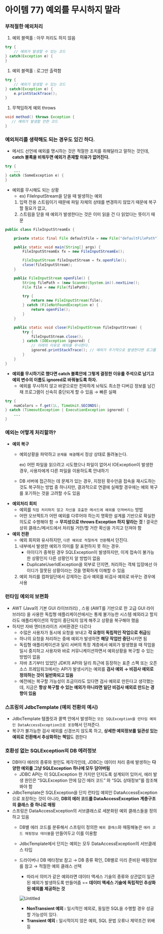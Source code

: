 # 아이템 77) 예외를 무시하지 말라

### 부적절한 예외처리

1. 예외 블랙홀 : 아무 처리도 하지 않음

```java
try {
    // 예외가 발생할 수 있는 코드
} catch(Exception e) {
}
```

1. 예외 블랙홀 : 로그만 출력함

```java
try {
    // 예외가 발생할 수 있는 코드
} catch(Exception e) {
    e.printStackTrace();
}
```

1. 무책임하게 예외 throws

```java
void method() throws Exception {
   // 예외가 발생할 만한 코드
}
```

### 예외처리를 생략해도 되는 경우도 있긴 하다.

- 메서드 선언에 예외를 명시하는 것은 적절한 조치를 취해달라고 말하는 것인데, **catch 블록을 비워두면 예외가 존재할 이유가 없어진다.**

```java
try {
    ...
} catch (SomeException e) {
}
```

- 예외를 무시해도 되는 상황
    - ex) FileInputStream을 닫을 때 발생하는 예외
    1. 입력 전용 스트림이기 때문에 파일 자체의 상태를 변경하지 않았기 때문에 복구할 필요가 없고,
    2. 스트림을 닫을 때 예외가 발생한다는 것은 이미 읽을 건 다 읽었다는 뜻이기 때문

```java
public class FileInputStreamEx {

    private static final File defaultFile = new File("defaultFilePath");

    public static void main(String[] args) {
        FileInputStreamEx fx = new FileInputStreamEx();

        FileInputStream fileInputStream = fx.openFile();
        close(fileInputStream);
    }

    public FileInputStream openFile() {
        String filePath = (new Scanner(System.in)).nextLine();
        File file = new File(filePath);

        try {
            return new FileInputStream(file);
        } catch (FileNotFoundException e) {
            return openFile();
        }
    }

    public static void close(FileInputStream fileInputStream) {
        try {
            fileInputStream.close();
        } catch (IOException ignored) { 
            // 아래의 이유로 예외를 무시한다.
            ignored.printStackTrace(); // 예외가 주기적으로 발생한다면 로그를 남김
        }
    }
}
```

- **예외를 무시하기로 했다면 catch 블록안에 그렇게 결정한 이유를 주석으로 남기고 예외 변수의 이름도 ignored로 바꿔놓도록 하자.**
    - 예외를 무시하지 않고 바깥으로만 전파하게 놔둬도 최소한 디버깅 정보를 남긴채 프로그램이 신속히 중단되게 할 수 있음 → 빠른 실패

```java
try {
    numColors = f.get(1L, TimeUnit.SECONDS);
} catch (TimeoutException | ExecutionException ignored) {
    ...
}
```

### **예외는 어떻게 처리할까?**

- **예외 복구**
    - 예외상황을 파악하고 `문제를 해결`해서 정상 상태로 돌려놓는다.
        
        ex) 어떤 파일을 읽으려고 시도했으나 파일이 없어서 IOException이 발생한 경우, 사용자에게 다른 파일을 이용하도록 안내하기
        
    - DB 서버에 접근하는 데 문제가 있는 경우, 지정된 횟수만큼 접속을 재시도하는 것도 복구하는 방법 중 하나지만, 결과적으로 연결에 실패할 경우에는 예외 복구를 포기하는 것을 고려할 수도 있음
- **예외처리 회피**
    - 예외를 `직접 처리하지 않고 자신을 호출한 메서드에 예외를 던져버리는` 방법
    - 어떤 오브젝트가 어떤 예외를 다루어야 하는지 명확한 설계를 기반으로 확실한 의도로 수행해야 함 
    → **무지성으로 throws Exception 하지 말라는 것** ! 결국은 상위 클래스/메서드에서 처리될 거란/할 거란 확신을 가지고 던져야 함
- **예외 전환**
    - 예외 회피와 유사하지만, `다른 예외로 적절하게 전환`해서 던진다.
    1. 내부에서 발생한 예외가 의미를 잘 표현하지 못 하는 경우.
        - 아이디가 중복된 경우 SQLException이 발생하지만, 이게 접속이 불가능한 상황인지 다른 상황인지 알 방법이 없음
        - DuplicateUserIdException을 외부로 던지면, 처리하는 객체 입장에선 아이디가 잘못된 상황이라는 것을 명확하게 이해할 수 있음
    2. 예외 처리를 컴파일단에서 강제하는 검사 예외를 비검사 예외로 바꾸는 경우에 사용

### 런타임 예외의 보편화

- AWT (Java의 기본 GUI 라이브러리) , 스윙 (AWT를 기반으로 한 고급 GUI 라이브러리) 을 사용한 독립형 애플리케이션에서는 통제 불가능한 시스템 예외라고 할지라도 
애플리케이션의 작업이 중단되지 않게 해주고 상황을 복구해야 했음
- 하지만 자바 엔터프라이즈 서버환경은 다르다
    - 수많은 사용자가 동시에 요청을 보내고 **각 요청이 독립적인 작업으로 취급**됨
    - 하나의 요청을 처리하는 중에 예외가 발생하면 **해당 작업만 중단**시키면 됨
    - 독립형 애플리케이션과 달리 서버의 특정 계층에서 예외가 발생했을 때 작업을 일시 중지하고 사용자와 바로 커뮤니케이션하면서 예외상황을 복구할 수 있는 방법이 없음
    - 자바 초기부터 있었던 JDK의 API와 달리 최근에 등장하는 표준 스펙 또는 오픈소스 프레임워크에서는 API가 발생시키는 예외를 **검사 예외 → 비검사 예외로 정의하는 것이 일반화되고 있음**
    - 예전에는 복구할 가능성이 조금이라도 있다면 검사 예외로 만든다고 생각했는데, 지금은 **항상 복구할 수 있는 예외가 아니라면 일단 비검사 예외로 만드는 경향이 있음**

### **스프링의 JdbcTemplate (예외 전환의 예시)**

- JdbcTemplate 템플릿과 콜백 안에서 발생하는 `모든 SQLException을 런타임 예외인 DataAccessException으로 포장`해서 던져준다.
- 복구가 불가능한 검사 예외를 신경쓰지 않도록 하고, **상세한 예외정보를 일관성 있는 예외로 전환해서 추상화하는 책임**도 겸한다

### 호환성 없는 SQLException의 DB 에러정보

- DB마다 에러의 종류와 원인도 제각각인데, JDBC는 데이터 처리 중에 발생하는 **다양한 예외를 그냥 SQLException 하나에 모두 담아버림**
    - JDBC API는 이 SQLException 한 가지만 던지도록 설계되어 있어서, 에러 발생 원인은 “SQLException 안에 담긴 에러 코드” 와 “SQL 상태정보”를 참조해봐야 함
- JdbcTemplate은 SQLException을 단지 런타임 예외인 DataAccessException으로 포장하는 것이 아니라, **DB의 에러 코드를 DataAccessException 계층구조의 클래스 중 하나로 매핑**
- 스프링은 DataAccessException의 서브클래스로 세분화된 예외 클래스들을 정의하고 있음
    - DB별 에러 코드를 분류해서 스프링이 정의한 `예외 클래스`와 매핑해놓은 `에러 코드 매핑정보 테이블`을 만들어두고 이를 이용함
    - JdbcTemplate에서 던지는 예외는 모두 DataAccessException의 서브클래스 타입
    - 드라이버나 DB 메타정보 참고 → DB 종류 확인, DB별로 미리 준비된 매핑정보를 참고 → 적절한 예외 클래스 선택
        - 따라서 의미가 같은 예외라면 데이터 액세스 기술의 종류와 상관없이 일관된 예외가 발생하도록 만들어줌 == **데이터 액세스 기술에 독립적인 추상화된 예외를 제공하는 것**
        
        ![Untitled](https://www.notion.so/image/https%3A%2F%2Fprod-files-secure.s3.us-west-2.amazonaws.com%2F8c65f92d-6f83-471d-8b8b-2101f652bce7%2F5bab5b7b-81e5-41ca-91c5-b23ffde4377e%2FUntitled.png?table=block&id=7348fc48-9dce-4a85-a448-633fca718724&spaceId=8c65f92d-6f83-471d-8b8b-2101f652bce7&width=2000&userId=edab0db8-cc3f-4181-b4ba-153fc87185e3&cache=v2)
        
        - **NonTransient 예외 :** 일시적인 예외로, 동일한 SQL을 수행할 경우 성공할 가능성이 있다.
        - **Transient 예외 :** 일시적이지 않은 예외, SQL 문법 오류나 제약조건 위배 등